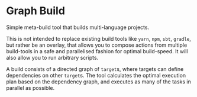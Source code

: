 # Graph Build
Simple meta-build tool that builds multi-language projects.

This is not intended to replace existing build tools like `yarn`, `npm`, `sbt`, `gradle`, but rather be an overlay, that allows you to compose actions from multiple build-tools in a safe and parallelised fashion for optimal build-speed. It will also allow you to run arbitrary scripts.

A build consists of a directed graph of `target`s, where targets can define dependencies on other `target`s.
The tool calculates the optimal execution plan based on the dependency graph, and executes as many of the tasks in parallel as possible.
